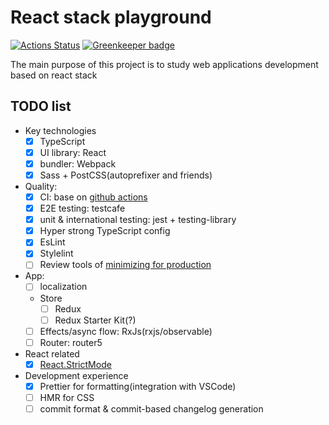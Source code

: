 # React stack playground

[![Actions Status](https://github.com/rodmax/react-playground/workflows/ci/badge.svg)](https://github.com/rodmax/react-playground/actions) [![Greenkeeper badge](https://badges.greenkeeper.io/rodmax/react-playground.svg)](https://greenkeeper.io/)


The main purpose of this project is to study web applications development based on react stack

## TODO list

- Key technologies
    - [x] TypeScript
    - [x] UI library: React
    - [x] bundler: Webpack
    - [x] Sass + PostCSS(autoprefixer and friends)
- Quality:
    - [x] CI: base on [github actions](https://github.com/rodmax/react-playground/actions)
    - [x] E2E testing: testcafe
    - [x] unit & international testing: jest + testing-library
    - [x] Hyper strong TypeScript config
    - [x] EsLint
    - [x] Stylelint
    - [ ] Review tools of [minimizing for production](https://webpack.js.org/plugins/mini-css-extract-plugin/#minimizing-for-production)
- App:
    - [ ] localization
    - Store
        - [ ] Redux
        - [ ] Redux Starter Kit(?)
    - [ ] Effects/async flow: RxJs(rxjs/observable)
    - [ ] Router: router5
- React related
    - [x] [React.StrictMode](https://reactjs.org/docs/strict-mode.html)
- Development experience
    - [x] Prettier for formatting(integration with VSCode)
    - [ ] HMR for CSS
    - [ ] commit format & commit-based changelog generation
